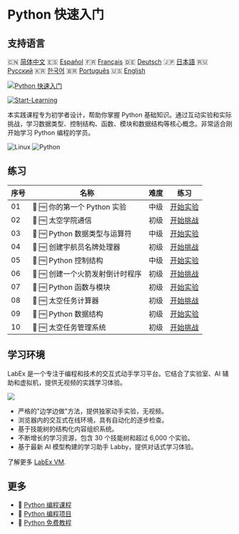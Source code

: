 # Python 快速入门

## 支持语言

🇨🇳 [简体中文](README_zh.md) 🇪🇸 [Español](README_es.md) 🇫🇷 [Français](README_fr.md) 🇩🇪 [Deutsch](README_de.md) 🇯🇵 [日本語](README_ja.md) 🇷🇺 [Русский](README_ru.md) 🇰🇷 [한국어](README_ko.md) 🇧🇷 [Português](README_pt.md) 🇺🇸 [English](README.md) 

[![Python 快速入门](https://cover-creator.labex.io/quick-start-with-python.png?lang=zh)](https://labex.io/zh/courses/quick-start-with-python)

[![Start-Learning](https://img.shields.io/badge/Start-Learning-whitesmoke?style=for-the-badge)](https://labex.io/zh/courses/quick-start-with-python)

本实践课程专为初学者设计，帮助你掌握 Python 基础知识。通过互动实验和实际挑战，学习数据类型、控制结构、函数、模块和数据结构等核心概念。非常适合刚开始学习 Python 编程的学员。

![Linux](https://img.shields.io/badge/Linux-whitesmoke?style=for-the-badge&logo=linux)
![Python](https://img.shields.io/badge/Python-whitesmoke?style=for-the-badge&logo=python)


## 练习

|   序号 | 名称                             | 难度   | 练习                                                                                                                      |
|--------|----------------------------------|--------|---------------------------------------------------------------------------------------------------------------------------|
|     01 | 📖 🆓 你的第一个 Python 实验     | 中级   | <a target='_blank' href='https://labex.io/zh/tutorials/python-your-first-python-lab-270256'>开始实验</a>                  |
|     02 | 🎯 🆓 太空学院通信               | 初级   | <a target='_blank' href='https://labex.io/zh/tutorials/python-space-academy-communication-393069'>开始挑战</a>            |
|     03 | 📖 🆓 Python 数据类型与运算符    | 中级   | <a target='_blank' href='https://labex.io/zh/tutorials/python-python-data-types-and-operators-393077'>开始实验</a>        |
|     04 | 🎯 🆓 创建宇航员名牌处理器       | 初级   | <a target='_blank' href='https://labex.io/zh/tutorials/python-create-an-astronaut-name-tag-processor-393083'>开始挑战</a> |
|     05 | 📖 🆓 Python 控制结构            | 中级   | <a target='_blank' href='https://labex.io/zh/tutorials/python-python-control-structures-393123'>开始实验</a>              |
|     06 | 🎯 🆓 创建一个火箭发射倒计时程序 | 初级   | <a target='_blank' href='https://labex.io/zh/tutorials/python-create-a-rocket-launch-countdown-393128'>开始挑战</a>       |
|     07 | 📖 🆓 Python 函数与模块          | 初级   | <a target='_blank' href='https://labex.io/zh/tutorials/python-python-functions-and-modules-393141'>开始实验</a>           |
|     08 | 🎯 🆓 太空任务计算器             | 初级   | <a target='_blank' href='https://labex.io/zh/tutorials/python-space-mission-calculator-393156'>开始挑战</a>               |
|     09 | 📖 🆓 Python 数据结构            | 初级   | <a target='_blank' href='https://labex.io/zh/tutorials/python-python-data-structures-393168'>开始实验</a>                 |
|     10 | 🎯 🆓 太空任务管理系统           | 初级   | <a target='_blank' href='https://labex.io/zh/tutorials/python-space-mission-management-system-393176'>开始挑战</a>        |

## 学习环境

LabEx 是一个专注于编程和技术的交互式动手学习平台。它结合了实验室、AI 辅助和虚拟机，提供无视频的实践学习体验。

![](https://tutorial-screenshot.getvm.io/images/vm-1725247253.png)

- 严格的"边学边做"方法，提供独家动手实验，无视频。
- 浏览器内的交互式在线环境，具有自动化的逐步检查。
- 基于技能树的结构化内容组织系统。
- 不断增长的学习资源，包含 30 个技能树和超过 6,000 个实验。
- 基于最新 AI 模型构建的学习助手 Labby，提供对话式学习体验。

了解更多 [LabEx VM](https://support.labex.io/using-labex/virtual-machine).

## 更多

- 🔗 [Python 编程课程](https://github.com/labex-labs/awesome-programming-courses)
- 🔗 [Python 编程项目](https://github.com/labex-labs/awesome-programming-projects)
- 🔗 [Python 免费教程](https://github.com/labex-labs/python-free-tutorials)

